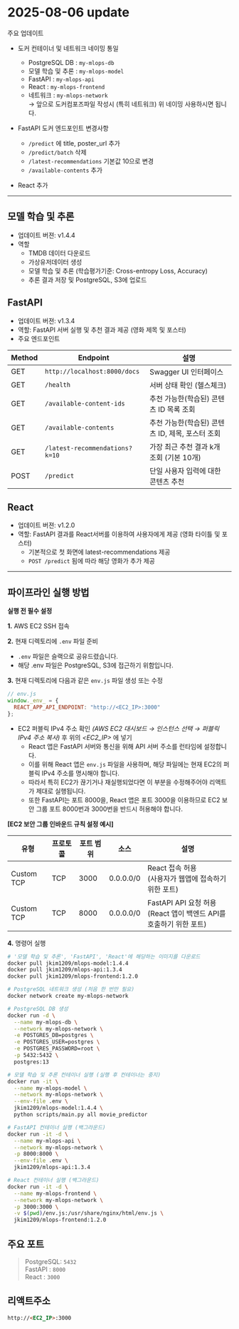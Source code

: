 # 2025-08-06 update 

주요 업데이트
* 도커 컨테이너 및 네트워크 네이밍 통일
  - PostgreSQL DB   :   `my-mlops-db`   
  - 모델 학습 및 추론 :   `my-mlops-model`     
  - FastAPI         :   `my-mlops-api`    
  - React           :   `my-mlops-frontend`   
  - 네트워크         :   `my-mlops-network`   
  → 앞으로 도커컴포즈파일 작성시 (특히 네트워크) 위 네이밍 사용하시면 됩니다.

* FastAPI 도커 엔드포인트 변경사항
  - `/predict` 에 title, poster_url 추가    
  - `/predict/batch` 삭제   
  - `/latest-recommendations` 기본값 10으로 변경    
  - `/available-contents` 추가    

* React 추가

---

## 모델 학습 및 추론
* 업데이트 버젼: v1.4.4
* 역할
  - TMDB 데이터 다운로드      
  - 가상유저데이터 생성       
  - 모델 학습 및 추론 (학습평가기준: Cross-entropy Loss, Accuracy)    
  - 추론 결과 저장 및 PostgreSQL, S3에 업로드     


## FastAPI 
* 업데이트 버젼: v1.3.4
* 역할: FastAPI 서버 실행 및 추천 결과 제공 (영화 제목 및 포스터)
* 주요 엔드포인트

| Method | Endpoint                       | 설명                                             |
| ------ | ------------------------------ | ------------------------------------------------ |
| GET    | `http://localhost:8000/docs`   | Swagger UI 인터페이스                            |
| GET    | `/health`                      | 서버 상태 확인 (헬스체크)                        |
| GET    | `/available-content-ids`       | 추천 가능한(학습된) 콘텐츠 ID 목록 조회          |
| GET    | `/available-contents`          | 추천 가능한(학습된) 콘텐츠 ID, 제목, 포스터 조회 |
| GET    | `/latest-recommendations?k=10` | 가장 최근 추천 결과 k개 조회 (기본 10개)         |
| POST   | `/predict`                     | 단일 사용자 입력에 대한 콘텐츠 추천              |


## React
* 업데이트 버젼: v1.2.0
* 역할: FastAPI 결과를 React서버를 이용하여 사용자에게 제공 (영화 타이틀 및 포스터)
  - 기본적으로 첫 화면에 latest-recommendations 제공    
  - `POST /predict` 됨에 따라 해당 영화가 추가 제공

---




## 파이프라인 실행 방법
     
**실행 전 필수 설정**         

**1.** AWS EC2 SSH 접속

**2.** 현재 디렉토리에 `.env` 파일 준비  
- `.env` 파일은 슬랙으로 공유드렸습니다.
- 해당 .env 파일은 PostgreSQL, S3에 접근하기 위함입니다.  

**3.** 현재 디렉토리에 다음과 같은 `env.js` 파일 생성 또는 수정  
```js
// env.js
window._env_ = {
  REACT_APP_API_ENDPOINT: "http://<EC2_IP>:3000"
};
```
- EC2 퍼블릭 IPv4 주소 확인 *(AWS EC2 대시보드 → 인스턴스 선택 → 퍼블릭 IPv4 주소 복사)* 후 위의 *<EC2_IP>* 에 넣기
   - React 앱은 FastAPI 서버와 통신을 위해 API 서버 주소를 런타임에 설정합니다.  
  - 이를 위해 React 앱은 `env.js` 파일을 사용하며, 해당 파일에는 현재 EC2의 퍼블릭 IPv4 주소를 명시해야 합니다.   
  - 따라서 특히 EC2가 끊기거나 재실행되었다면 이 부분을 수정해주어야 리액트가 제대로 실행됩니다.
  - 또한 FastAPI는 포트 8000을, React 앱은 포트 3000을 이용하므로 EC2 보안 그룹 포트 8000번과 3000번을 반드시 허용해야 합니다.  

**[EC2 보안 그룹 인바운드 규칙 설정 예시]**

| 유형       | 프로토콜 | 포트 범위 | 소스      | 설명                                                                    |
| ---------- | -------- | --------- | --------- | ----------------------------------------------------------------------- |
| Custom TCP | TCP      | 3000      | 0.0.0.0/0 | React 접속 허용 <br> (사용자가 웹앱에 접속하기 위한 포트)               |
| Custom TCP | TCP      | 8000      | 0.0.0.0/0 | FastAPI API 요청 허용 <br> (React 앱이 백엔드 API를 호출하기 위한 포트) |



**4.** 명령어 실행
```bash
# '모델 학습 및 추론', 'FastAPI', 'React'에 해당하는 이미지를 다운로드
docker pull jkim1209/mlops-model:1.4.4
docker pull jkim1209/mlops-api:1.3.4
docker pull jkim1209/mlops-frontend:1.2.0

# PostgreSQL 네트워크 생성 (처음 한 번만 필요)
docker network create my-mlops-network

# PostgreSQL DB 생성
docker run -d \
  --name my-mlops-db \
  --network my-mlops-network \
  -e POSTGRES_DB=postgres \
  -e POSTGRES_USER=postgres \
  -e POSTGRES_PASSWORD=root \
  -p 5432:5432 \
  postgres:13

# 모델 학습 및 추론 컨테이너 실행 (실행 후 컨테이너는 중지)
docker run -it \
  --name my-mlops-model \
  --network my-mlops-network \
  --env-file .env \
  jkim1209/mlops-model:1.4.4 \
  python scripts/main.py all movie_predictor

# FastAPI 컨테이너 실행 (백그라운드)
docker run -it -d \
  --name my-mlops-api \
  --network my-mlops-network \
  -p 8000:8000 \
  --env-file .env \
  jkim1209/mlops-api:1.3.4

# React 컨테이너 실행 (백그라운드)
docker run -it -d \
  --name my-mlops-frontend \
  --network my-mlops-network \
  -p 3000:3000 \
  -v $(pwd)/env.js:/usr/share/nginx/html/env.js \
  jkim1209/mlops-frontend:1.2.0
```

## 주요 포트
> PostgreSQL: `5432`    
> FastAPI : `8000`  
> React : `3000` 


## 리액트주소
```html
http://<EC2_IP>:3000
```